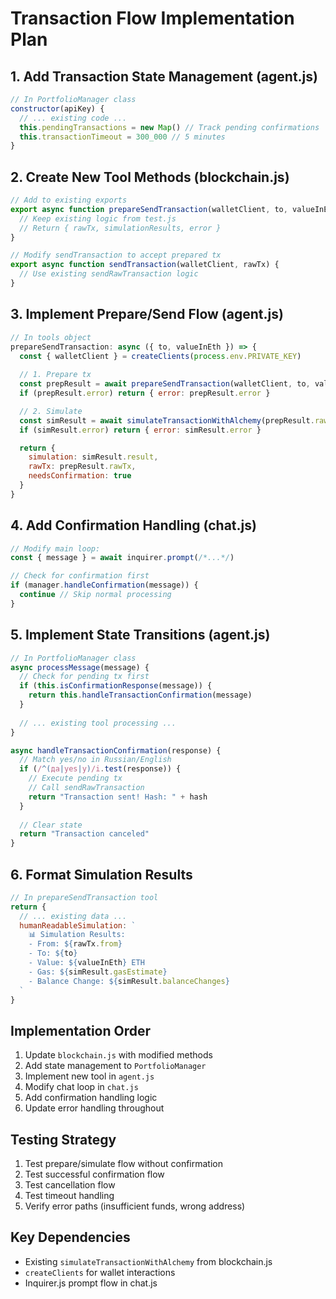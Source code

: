 # Transaction Flow Implementation Plan

## 1. Add Transaction State Management (agent.js)
```javascript
// In PortfolioManager class
constructor(apiKey) {
  // ... existing code ...
  this.pendingTransactions = new Map() // Track pending confirmations
  this.transactionTimeout = 300_000 // 5 minutes
}
```

## 2. Create New Tool Methods (blockchain.js)
```javascript
// Add to existing exports
export async function prepareSendTransaction(walletClient, to, valueInEth) {
  // Keep existing logic from test.js
  // Return { rawTx, simulationResults, error }
}

// Modify sendTransaction to accept prepared tx
export async function sendTransaction(walletClient, rawTx) {
  // Use existing sendRawTransaction logic
}
```

## 3. Implement Prepare/Send Flow (agent.js)
```javascript
// In tools object
prepareSendTransaction: async ({ to, valueInEth }) => {
  const { walletClient } = createClients(process.env.PRIVATE_KEY)
  
  // 1. Prepare tx
  const prepResult = await prepareSendTransaction(walletClient, to, valueInEth)
  if (prepResult.error) return { error: prepResult.error }

  // 2. Simulate
  const simResult = await simulateTransactionWithAlchemy(prepResult.rawTx)
  if (simResult.error) return { error: simResult.error }

  return {
    simulation: simResult.result,
    rawTx: prepResult.rawTx,
    needsConfirmation: true
  }
}
```

## 4. Add Confirmation Handling (chat.js)
```javascript
// Modify main loop:
const { message } = await inquirer.prompt(/*...*/)

// Check for confirmation first
if (manager.handleConfirmation(message)) {
  continue // Skip normal processing
}
```

## 5. Implement State Transitions (agent.js)
```javascript
// In PortfolioManager class
async processMessage(message) {
  // Check for pending tx first
  if (this.isConfirmationResponse(message)) {
    return this.handleTransactionConfirmation(message)
  }
  
  // ... existing tool processing ...
}

async handleTransactionConfirmation(response) {
  // Match yes/no in Russian/English
  if (/^(да|yes|y)/i.test(response)) {
    // Execute pending tx
    // Call sendRawTransaction
    return "Transaction sent! Hash: " + hash
  }
  
  // Clear state
  return "Transaction canceled"
}
```

## 6. Format Simulation Results
```javascript
// In prepareSendTransaction tool
return {
  // ... existing data ...
  humanReadableSimulation: `
    📊 Simulation Results:
    - From: ${rawTx.from}
    - To: ${to}
    - Value: ${valueInEth} ETH
    - Gas: ${simResult.gasEstimate}
    - Balance Change: ${simResult.balanceChanges}
  `
}
```

## Implementation Order
1. Update `blockchain.js` with modified methods
2. Add state management to `PortfolioManager`
3. Implement new tool in `agent.js`
4. Modify chat loop in `chat.js`
5. Add confirmation handling logic
6. Update error handling throughout

## Testing Strategy
1. Test prepare/simulate flow without confirmation
2. Test successful confirmation flow
3. Test cancellation flow
4. Test timeout handling
5. Verify error paths (insufficient funds, wrong address)

## Key Dependencies
- Existing `simulateTransactionWithAlchemy` from blockchain.js
- `createClients` for wallet interactions
- Inquirer.js prompt flow in chat.js
